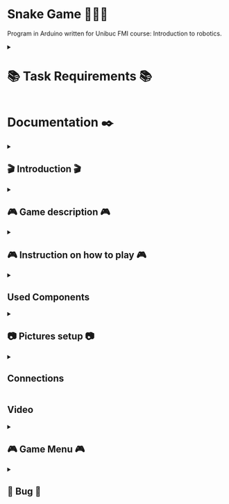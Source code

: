 # Snake Game 🐍🐍🐍
Program in Arduino written for Unibuc FMI course: Introduction to robotics.


<details><summary><h1>📚 Task Requirements 📚</h1></summary><br/>

This project contains two parts: menu and main game - Snake.

- Menu Requirements

	- Intro message

	- Start Game

		- while playing show details

		- screen upon game endind with input in order to move on

		- informs the player whn highscore is achieved

		- enter name for highscore

	- Highscore: top 5 in eeprom with name and score

	- Settings:

		- Starting difficulty

		- LCD contrast control (eeprom)

		- LCD brightness control (eeprom)

		- Matrix brightness control (eeprom)

		- Sound control on/off (eeprom)

		- Reset high scores button in settings

	- About: 

		- github user

		- developer name

		- game name

	- How to play: short description

	- Navigation style: different "picture" on the matrix for each menu category

- Game Requirements
	
	- Sounds upon interaction (eating, collision)

	- Make sense on a 8x8 matrix

	- Difficulty progresses

	- Reasonables game length

	- no bugs

</details>

# Documentation ✒️

<details><summary><h2>🎬 Introduction 🎬</h2></summary><br/>

For matrix project I chose to do snake game, because I liked to play this game when I was little 👧.

My game is inspired from the original snake and also from the game snake that can be found in "Brick Game 9999 in 1".

### How I built the game?

For snake game I let the player to choose one of the 3 difficulties for which it corresponds a map: 
- EASY 😊,
<img src="https://github.com/postolache-andreea-miruna/SnakeGameRobotics/blob/fd63454a412a468ebef797163da232a81cd7c0f1/materials/easyMatrix.png" width=30% height=30%>

- MEDIUM 😐,
<img src="https://github.com/postolache-andreea-miruna/SnakeGameRobotics/blob/fd63454a412a468ebef797163da232a81cd7c0f1/materials/mediumMatrix.png" width=30% height=30%> 

- HARD 😯.
<img src="https://github.com/postolache-andreea-miruna/SnakeGameRobotics/blob/fd63454a412a468ebef797163da232a81cd7c0f1/materials/hardMatrix.png" width=30% height=30%>

 Also the player can choose the speed (10 or 20 or 30) with which the snake will accelerate when its length is a multiple of 4.
</details>



<details><summary><h2>🎮 Game description 🎮</h2></summary><br/>

At the beggining of the game the snake has the length of 2 and it stays on first row and the head is on column 3.

The idea of the game is to eat 🍴 as much as possible without the snake hit itself or the walls ( medium and hard difficulties).

After eating, the snake length will increase and also when the length is a multiple of 4 the snake will move faster.

The speed that it will move depends on the speed that was chosen by the player.

Based on the chosen speed and difficulty the score will increase differently.
</details>


<details><summary><h2>🎮 Instruction on how to play 🎮</h2></summary><br/>

For this game the player must use the joystick to make the snake to change its direction: up, down, left, right.

Also if the snake moves in a way, the player can not make it to go in the oposite way with just one joystick move. 

Example: if the snake go up and if the player move the joystick down, then the snake does not change its direction.
</details>



<details><summary><h2>Used Components</h2></summary><br/>

- breadbord

- Arduino Uno

- 1 MAX7219 Driver

- 1 joystick 🕹️

- 1 led matrix display (8x8)

- 1 16x2 LCD

- 1 buzzer

- 1 electrolytic capacitor of 10 μF

- 1 electrolytic capacitor of 50 μF

- 1 ceramic capacitor of 104 pF

- wires

- resistors

</details>

<details><summary><h2>📷 Pictures setup 📷</h2></summary><br/>

1. Up View
<img src="https://github.com/postolache-andreea-miruna/SnakeGameRobotics/blob/d0310ed8651a35bc93e173043e3ed77a8f9e00a7/materials/setup1up.jpg" width=50% height=50%>

2. Side View
<img src="https://github.com/postolache-andreea-miruna/SnakeGameRobotics/blob/d0310ed8651a35bc93e173043e3ed77a8f9e00a7/materials/setup2side.jpg" width=50% height=50%>
</details>

<details><summary><h2>Connections</h2></summary><br/>

- Matrix Common Cathod

<img src="https://github.com/postolache-andreea-miruna/IntroductionToRobotics/blob/a9754a096874029d0d95e6474ce6ebd501884944/Matrix/commonCathod.png" width=50% height=50%>


- Driver

<img src="https://github.com/postolache-andreea-miruna/IntroductionToRobotics/blob/a9754a096874029d0d95e6474ce6ebd501884944/Matrix/Driver.png" width=50% height=50%>


- How to connect Matrix to Driver

<img src="https://github.com/postolache-andreea-miruna/IntroductionToRobotics/blob/a9754a096874029d0d95e6474ce6ebd501884944/Matrix/matrixToDriver.png" width=50% height=50%>


- How to connect Driver to Arduino

<img src="https://github.com/postolache-andreea-miruna/IntroductionToRobotics/blob/a9754a096874029d0d95e6474ce6ebd501884944/Matrix/DriverArduino.png" width=50% height=50%>


- How to connect LCD to Arduino

<img src="https://github.com/postolache-andreea-miruna/IntroductionToRobotics/blob/306fd6581a411fb0410732c41ad6df798d0b594d/Homework5/lcdconect.png" width=50% height=50%>

</details>


## Video




<details><summary><h2>🎮 Game Menu 🎮</h2></summary><br/>

- Start Game

- High Score

- Settings

	- Difficulty

	- LCD contrast

	- LCD bright

	- Matrix bright

	- Sounds

	- Reset HS 

	- Speed

	- Back to menu
 
- About

- How to play

## EEPROM

<img src="https://github.com/postolache-andreea-miruna/SnakeGameRobotics/blob/9a4252a5e2106c914e764ddb02c3213340dcc4a4/materials/eeprom.png" width=100% height=100%>

## Menu informations

In the menu the player must move with the joystick up or down. To acces a part of the menu, the player must move the joystick to the right.

In the case of Settings menu to acces a part of it, the player must move the joystick to right.

- If the player wants to save a value then the joystick must be pressed, else, 

- If the player just want to look on the value that was saved and she/he does not want to modify it, the player must move the joystick to left after she/he watching.



## Pictures for each category:

1. Intro message:

<img src="https://github.com/postolache-andreea-miruna/SnakeGameRobotics/blob/109c6ce8ed2d055325cbea4da60bb3ed90f4321e/materials/greeting.png" width=30% height=30%>

2. Start Game:

<img src="https://github.com/postolache-andreea-miruna/SnakeGameRobotics/blob/109c6ce8ed2d055325cbea4da60bb3ed90f4321e/materials/game.png" width=30% height=30%>

3. Highscore:

<img src="https://github.com/postolache-andreea-miruna/SnakeGameRobotics/blob/109c6ce8ed2d055325cbea4da60bb3ed90f4321e/materials/crown.png" width=30% height=30%>

4. Settings:

<img src="https://github.com/postolache-andreea-miruna/SnakeGameRobotics/blob/109c6ce8ed2d055325cbea4da60bb3ed90f4321e/materials/setting.png" width=30% height=30%>

5. About:

<img src="https://github.com/postolache-andreea-miruna/SnakeGameRobotics/blob/109c6ce8ed2d055325cbea4da60bb3ed90f4321e/materials/about.png" width=30% height=30%>

6. How to play:

<img src="https://github.com/postolache-andreea-miruna/SnakeGameRobotics/blob/109c6ce8ed2d055325cbea4da60bb3ed90f4321e/materials/howToPlay.png" width=30% height=30%>

</details>

<details><summary><h2>🐛 Bug 🐛</h2></summary><br/>

Sometimes when the plyer takes an action with the joystick (up/down/left/right/press) it will not work at first try.
</details>
